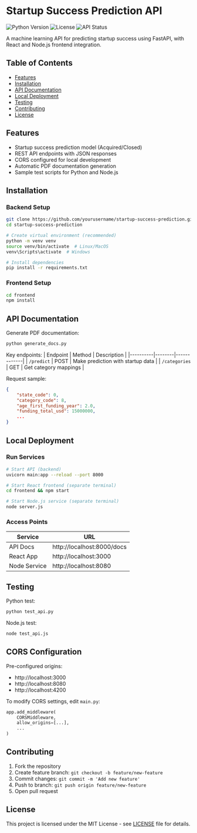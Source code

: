 # Startup Success Prediction API

![Python Version](https://img.shields.io/badge/python-3.8%2B-blue)
![License](https://img.shields.io/badge/license-MIT-green)
![API Status](https://img.shields.io/endpoint?url=https://shields.io/endpoint)

A machine learning API for predicting startup success using FastAPI, with React and Node.js frontend integration.

## Table of Contents
- [Features](#features)
- [Installation](#installation)
- [API Documentation](#api-documentation)
- [Local Deployment](#local-deployment)
- [Testing](#testing)
- [Contributing](#contributing)
- [License](#license)

## Features
- Startup success prediction model (Acquired/Closed)
- REST API endpoints with JSON responses
- CORS configured for local development
- Automatic PDF documentation generation
- Sample test scripts for Python and Node.js

## Installation

### Backend Setup
```bash
git clone https://github.com/yourusername/startup-success-prediction.git
cd startup-success-prediction

# Create virtual environment (recommended)
python -m venv venv
source venv/bin/activate  # Linux/MacOS
venv\Scripts\activate  # Windows

# Install dependencies
pip install -r requirements.txt
```

### Frontend Setup
```bash
cd frontend
npm install
```

## API Documentation

Generate PDF documentation:
```bash
python generate_docs.py
```

Key endpoints:
| Endpoint | Method | Description |
|----------|--------|-------------|
| `/predict` | POST | Make prediction with startup data |
| `/categories` | GET | Get category mappings |

Request sample:
```json
{
    "state_code": 0,
    "category_code": 8,
    "age_first_funding_year": 2.0,
    "funding_total_usd": 15000000,
    ...
}
```

## Local Deployment

### Run Services
```bash
# Start API (backend)
uvicorn main:app --reload --port 8000

# Start React frontend (separate terminal)
cd frontend && npm start

# Start Node.js service (separate terminal)
node server.js
```

### Access Points
| Service | URL |
|---------|-----|
| API Docs | http://localhost:8000/docs |
| React App | http://localhost:3000 |
| Node Service | http://localhost:8080 |

## Testing

Python test:
```bash
python test_api.py
```

Node.js test:
```bash
node test_api.js
```

## CORS Configuration
Pre-configured origins:
- http://localhost:3000
- http://localhost:8080
- http://localhost:4200

To modify CORS settings, edit `main.py`:
```python
app.add_middleware(
    CORSMiddleware,
    allow_origins=[...],
    ...
)
```

## Contributing
1. Fork the repository
2. Create feature branch: `git checkout -b feature/new-feature`
3. Commit changes: `git commit -m 'Add new feature'`
4. Push to branch: `git push origin feature/new-feature`
5. Open pull request

## License
This project is licensed under the MIT License - see [LICENSE](LICENSE) file for details.
